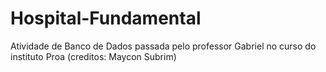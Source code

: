 # Hospital-Fundamental
Atividade de Banco de Dados passada pelo professor Gabriel no curso do instituto Proa (creditos: Maycon Subrim)
